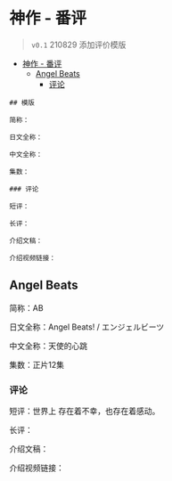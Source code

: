 # 神作 - 番评

> `v0.1` 210829 添加评价模版

- [神作 - 番评](#神作---番评)
  - [Angel Beats](#angel-beats)
    - [评论](#评论)

```
## 模版

简称：

日文全称：

中文全称：

集数：

### 评论

短评：

长评：

介绍文稿：

介绍视频链接：
```

## Angel Beats

简称：AB

日文全称：Angel Beats! / エンジェルビーツ

中文全称：天使的心跳

集数：正片12集

### 评论

短评：世界上 存在着不幸，也存在着感动。

长评：

介绍文稿：

介绍视频链接：